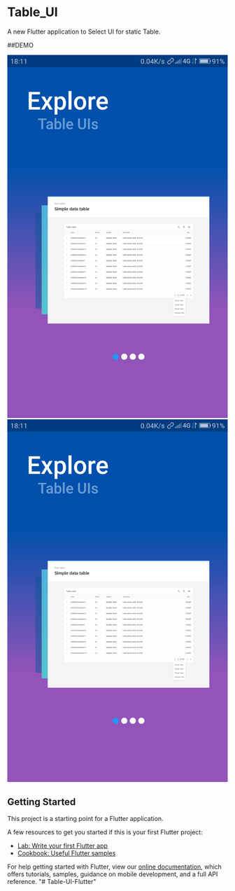 # Table_UI

A new Flutter application to Select UI for static Table.

##DEMO

![SS1](https://github.com/ahtesham007/Table-UI-Flutter/blob/main/images/Screenshot_2021-05-14-18-11-56-0528632889%20(1).png)
![SS2](https://github.com/ahtesham007/Table-UI-Flutter/blob/main/images/Screenshot_2021-05-14-18-11-56-0528632889.png)


## Getting Started

This project is a starting point for a Flutter application.

A few resources to get you started if this is your first Flutter project:

- [Lab: Write your first Flutter app](https://flutter.dev/docs/get-started/codelab)
- [Cookbook: Useful Flutter samples](https://flutter.dev/docs/cookbook)

For help getting started with Flutter, view our
[online documentation](https://flutter.dev/docs), which offers tutorials,
samples, guidance on mobile development, and a full API reference.
"# Table-UI-Flutter" 
